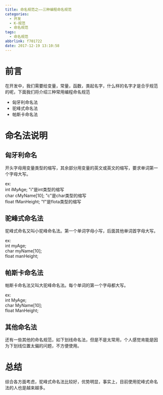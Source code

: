 ```yaml
---
title: 命名规范之——三种编程命名规范
categories:
  - 开发
  - K-规范
  - 命名规范
tags:
  - 命名规范
abbrlink: f701722
date: 2017-12-19 13:10:58
---
```

# 前言

在开发中，我们需要给变量，常量，函数，类起名字，什么样的名字才是合乎规范的呢，下面我们将介绍三种常用编程命名规范  

- 匈牙利命名法
- 驼峰式命名法
- 帕斯卡命名法

<!--more-->

# 命名法说明
## 匈牙利命名
开头字母用变量类型的缩写，其余部分用变量的英文或英文的缩写，要求单词第一个字母大写。

 ex:  
 int iMyAge; "i"是int类型的缩写   
 char cMyName[10]; "c"是char类型的缩写   
 float fManHeight; "f"是flota类型的缩写



## 驼峰式命名法

驼峰式命名又叫小驼峰命名法。第一个单词字母小写，后面其他单词首字母大写。

ex:  
int myAge;     
char myName[10];    
float manHeight;

## 帕斯卡命名法
帕斯卡命名法又叫大驼峰命名法。每个单词的第一个字母都大写。

ex:    
int MyAge;    
char MyName[10];    
float ManHeight;

## 其他命名法
还有一些其他的命名规范，如下划线命名法，但是不是太常用，个人感觉肯能是因为下划线位置太偏的问题，不方便使用。

# 总结
综合各方面考虑，驼峰式命名法比较好，优势明显，事实上，目前使用驼峰式命名法的人也是越来越多。
  




